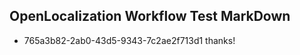 ## OpenLocalization Workflow Test MarkDown
* 765a3b82-2ab0-43d5-9343-7c2ae2f713d1 thanks!

<!--HONumber=Jul16_HO4-->


